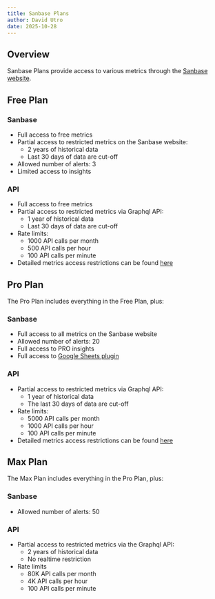 ```yaml
---
title: Sanbase Plans
author: David Utro
date: 2025-10-28
---
```


## Overview

Sanbase Plans provide access to various metrics through the [Sanbase website](https://app.santiment.net).

## Free Plan

### Sanbase

- Full access to free metrics
- Partial access to restricted metrics on the Sanbase website:
  - 2 years of historical data
  - Last 30 days of data are cut-off
- Allowed number of alerts: 3
- Limited access to insights

### API

- Full access to free metrics
- Partial access to restricted metrics via Graphql API:
  - 1 year of historical data
  - Last 30 days of data are cut-off
- Rate limits:
  - 1000 API calls per month
  - 500 API calls per hour
  - 100 API calls per minute
- Detailed metrics access restrictions can be found [here](https://api.santiment.net/graphiql?query=%7B%0A%20%20getAccessRestrictions(plan%3A%20FREE%2C%20product%3A%20SANBASE)%20%7B%0A%20%20%20%20name%0A%20%20%20%20type%0A%20%20%20%20isAccessible%0A%20%20%20%20isRestricted%0A%20%20%20%20restrictedFrom%0A%20%20%20%20restrictedTo%0A%20%20%7D%0A%7D%0A)

## Pro Plan

The Pro Plan includes everything in the Free Plan, plus:

### Sanbase

- Full access to all metrics on the Sanbase website
- Allowed number of alerts: 20
- Full access to PRO insights
- Full access to [Google Sheets plugin](https://sheets.santiment.net)

### API

- Partial access to restricted metrics via Graphql API:
  - 1 year of historical data
  - The last 30 days of data are cut-off
- Rate limits:
  - 5000 API calls per month
  - 1000 API calls per hour
  - 100 API calls per minute
- Detailed metrics access restrictions can be found [here](https://api.santiment.net/graphiql?query=%7B%0A%20%20getAccessRestrictions(plan%3A%20PRO%2C%20product%3A%20SANBASE)%20%7B%0A%20%20%20%20name%0A%20%20%20%20type%0A%20%20%20%20isAccessible%0A%20%20%20%20isRestricted%0A%20%20%20%20restrictedFrom%0A%20%20%20%20restrictedTo%0A%20%20%7D%0A%7D%0A)

## Max Plan

The Max Plan includes everything in the Pro Plan, plus:

### Sanbase

- Allowed number of alerts: 50

### API

- Partial access to restricted metrics via the Graphql API:
  - 2 years of historical data
  - No realtime restriction
- Rate limits
  - 80K API calls per month
  - 4K API calls per hour
  - 100 API calls per minute
